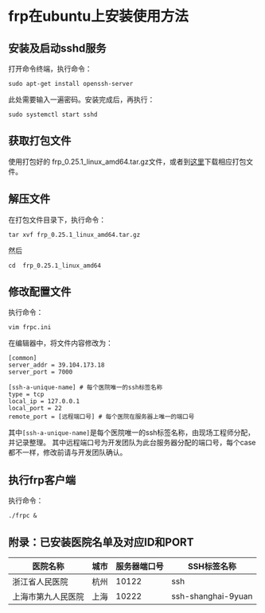 # frp在ubuntu上安装使用方法

## 安装及启动sshd服务

打开命令终端，执行命令：

	sudo apt-get install openssh-server

此处需要输入一遍密码。安装完成后，再执行：

	sudo systemctl start sshd

## 获取打包文件
使用打包好的 frp_0.25.1_linux_amd64.tar.gz文件，或者到[这里](https://github.com/fatedier/frp/releases)下载相应打包文件。

## 解压文件

在打包文件目录下，执行命令：

	tar xvf frp_0.25.1_linux_amd64.tar.gz

然后

	cd  frp_0.25.1_linux_amd64

## 修改配置文件

执行命令：

	vim frpc.ini

在编辑器中，将文件内容修改为：

	[common]
	server_addr = 39.104.173.18
	server_port = 7000

	[ssh-a-unique-name] # 每个医院唯一的ssh标签名称
	type = tcp
	local_ip = 127.0.0.1
	local_port = 22
	remote_port = [远程端口号] # 每个医院在服务器上唯一的端口号

其中`[ssh-a-unique-name]`是每个医院唯一的ssh标签名称，由现场工程师分配，并记录整理。
其中远程端口号为开发团队为此台服务器分配的端口号，每个case都不一样，修改前请与开发团队确认。

## 执行frp客户端

执行命令：

	./frpc &

## 附录：已安装医院名单及对应ID和PORT

| 医院名称 | 城市 | 服务器端口号 | SSH标签名称 |
| - | - | - | - |
| 浙江省人民医院 | 杭州 | 10122 | ssh |
| 上海市第九人民医院 | 上海 | 10222 | ssh-shanghai-9yuan |


